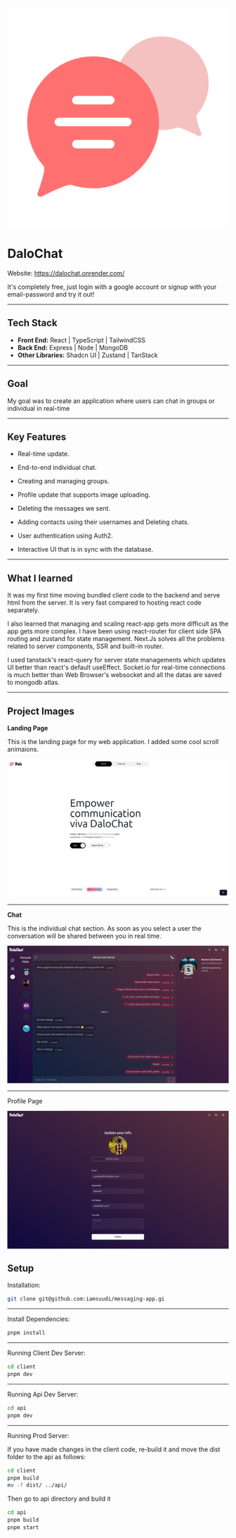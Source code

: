 ![Logo](./client/public/logo.png "DaloChat")

# DaloChat

Website: https://dalochat.onrender.com/

It's completely free, just login with a google account or signup with your email-password and try it out!

---

## Tech Stack

- **Front End:** React | TypeScript | TailwindCSS
- **Back End:** Express | Node | MongoDB
- **Other Libraries:** Shadcn UI | Zustand | TanStack

---

## Goal

My goal was to create an application where users can chat in groups or individual in real-time

---

## Key Features 

- Real-time update.

- End-to-end individual chat.

- Creating and managing groups.

- Profile update that supports image uploading.

- Deleting the messages we sent.

- Adding contacts using their usernames and Deleting chats.

- User authentication using Auth2.

- Interactive UI that is in sync with the database.

---

## What I learned

It was my first time moving bundled client code to the backend and serve html from the server. It is very fast compared to hosting react code separately.

I also learned that managing and scaling react-app gets more difficult as the app gets more complex. I have been using react-router for client side SPA routing and zustand for state management. Next.Js solves all the problems related to server components, SSR and built-in router. 

I used tanstack's react-query for server state managements which updates UI better than react's default useEffect. Socket.io for real-time connections is much better than Web Browser's websocket and all the datas are saved to mongodb atlas.

---

## Project Images

**Landing Page**

This is the landing page for my web application. I added some cool scroll animaions.

![Landing Page](./client/public/readme/landing.png "Landing Page")

---

**Chat**

This is the individual chat section. As soon as you select a user the conversation will be shared between you in real time.

![Chat](./client/public/readme/chats.png "Chat")

---

Profile Page

![Language Select](./client/public/readme/profile.png "Language Select")


## Setup

Installation:

```bash
git clone git@github.com:iamsuudi/messaging-app.gi
```
---

Install Dependencies:

```bash
pnpm install
```
---

Running Client Dev Server:

```bash
cd client
pnpm dev
```
---

Running Api Dev Server:

```bash
cd api
pnpm dev
```

---

Running Prod Server:

If you have made changes in the client code, re-build it and move the dist folder to the api as follows:

```bash
cd client
pnpm build
mv -f dist/ ../api/
```
Then go to api directory and build it

```bash
cd api
pnpm build
pnpm start
```

